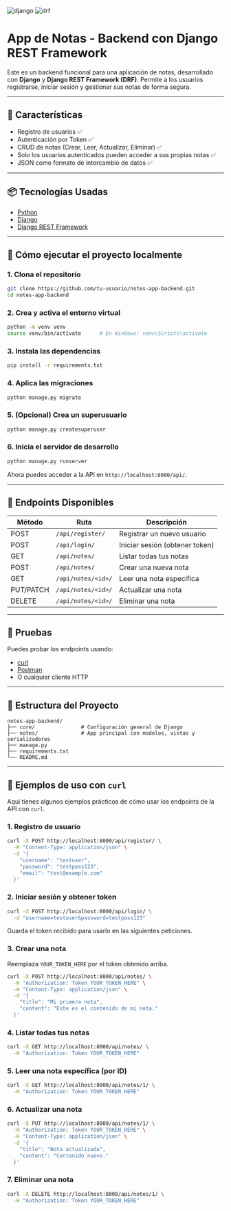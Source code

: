 ![django](https://img.shields.io/badge/django-5.2.3-red)
![drf](https://img.shields.io/badge/drf-3.16.0-orange)

# App de Notas - Backend con Django REST Framework

Este es un backend funcional para una aplicación de notas, desarrollado con **Django** y **Django REST Framework (DRF)**. Permite a los usuarios registrarse, iniciar sesión y gestionar sus notas de forma segura.

---

## 🧾 Características

- Registro de usuarios ✅
- Autenticación por Token ✅
- CRUD de notas (Crear, Leer, Actualizar, Eliminar) ✅
- Solo los usuarios autenticados pueden acceder a sus propias notas ✅
- JSON como formato de intercambio de datos ✅

---

## 📦 Tecnologías Usadas

- [Python](https://www.python.org/)
- [Django](https://www.djangoproject.com/)
- [Django REST Framework](https://www.django-rest-framework.org/)

---

## 🚀 Cómo ejecutar el proyecto localmente

### 1. Clona el repositorio

```bash
git clone https://github.com/tu-usuario/notes-app-backend.git
cd notes-app-backend
```

### 2. Crea y activa el entorno virtual

```bash
python -m venv venv
source venv/bin/activate      # En Windows: venv\Scripts\activate
```

### 3. Instala las dependencias

```bash
pip install -r requirements.txt
```

### 4. Aplica las migraciones

```bash
python manage.py migrate
```

### 5. (Opcional) Crea un superusuario

```bash
python manage.py createsuperuser
```

### 6. Inicia el servidor de desarrollo

```bash
python manage.py runserver
```

Ahora puedes acceder a la API en `http://localhost:8000/api/`.

---

## 🔐 Endpoints Disponibles

| Método    | Ruta               | Descripción                    |
| --------- | ------------------ | ------------------------------ |
| POST      | `/api/register/`   | Registrar un nuevo usuario     |
| POST      | `/api/login/`      | Iniciar sesión (obtener token) |
| GET       | `/api/notes/`      | Listar todas tus notas         |
| POST      | `/api/notes/`      | Crear una nueva nota           |
| GET       | `/api/notes/<id>/` | Leer una nota específica       |
| PUT/PATCH | `/api/notes/<id>/` | Actualizar una nota            |
| DELETE    | `/api/notes/<id>/` | Eliminar una nota              |

---

## 🧪 Pruebas

Puedes probar los endpoints usando:

- [curl](#)
- [Postman](https://www.postman.com/)
- O cualquier cliente HTTP

---

## 📁 Estructura del Proyecto

```
notes-app-backend/
├── core/               # Configuración general de Django
├── notes/              # App principal con modelos, vistas y serializadores
├── manage.py
├── requirements.txt
└── README.md
```

---

## 🧪 Ejemplos de uso con `curl`

Aquí tienes algunos ejemplos prácticos de cómo usar los endpoints de la API con `curl`.

### 1. Registro de usuario

```bash
curl -X POST http://localhost:8000/api/register/ \
  -H "Content-Type: application/json" \
  -d '{
    "username": "testuser",
    "password": "testpass123",
    "email": "test@example.com"
  }'
```

### 2. Iniciar sesión y obtener token

```bash
curl -X POST http://localhost:8000/api/login/ \
  -d "username=testuser&password=testpass123"
```

Guarda el token recibido para usarlo en las siguientes peticiones.

### 3. Crear una nota

Reemplaza `YOUR_TOKEN_HERE` por el token obtenido arriba.

```bash
curl -X POST http://localhost:8000/api/notes/ \
  -H "Authorization: Token YOUR_TOKEN_HERE" \
  -H "Content-Type: application/json" \
  -d '{
    "title": "Mi primera nota",
    "content": "Este es el contenido de mi nota."
  }'
```

### 4. Listar todas tus notas

```bash
curl -X GET http://localhost:8000/api/notes/ \
  -H "Authorization: Token YOUR_TOKEN_HERE"
```

### 5. Leer una nota específica (por ID)

```bash
curl -X GET http://localhost:8000/api/notes/1/ \
  -H "Authorization: Token YOUR_TOKEN_HERE"
```

### 6. Actualizar una nota

```bash
curl -X PUT http://localhost:8000/api/notes/1/ \
  -H "Authorization: Token YOUR_TOKEN_HERE" \
  -H "Content-Type: application/json" \
  -d '{
    "title": "Nota actualizada",
    "content": "Contenido nuevo."
  }'
```

### 7. Eliminar una nota

```bash
curl -X DELETE http://localhost:8000/api/notes/1/ \
  -H "Authorization: Token YOUR_TOKEN_HERE"
```
